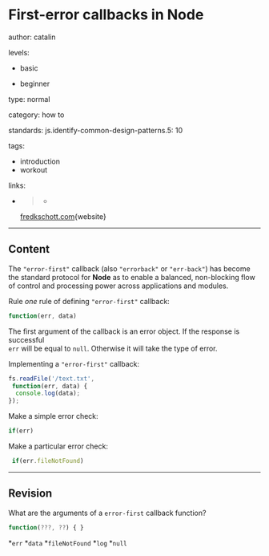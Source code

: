 # First-error callbacks in **Node**
author: catalin

levels:

  - basic

  - beginner

type: normal

category: how to

standards:
  js.identify-common-design-patterns.5: 10

tags:
  - introduction
  - workout

links:

  - >-
    [fredkschott.com](http://fredkschott.com/post/2014/03/understanding-error-first-callbacks-in-node-js/){website}

---
## Content

The `"error-first"` callback (also `"errorback"` or `"err-back"`) has become the standard protocol for **Node** as to enable a balanced, non-blocking flow of control and processing power across applications and modules.

Rule *one* rule of defining `"error-first"` callback:

```javascript
function(err, data)
```
The first argument of the callback is an error object. If the response is successful  
`err` will be equal to `null`. Otherwise it will take the type of error.

Implementing a `"error-first"` callback:
```javascript
fs.readFile('/text.txt',
 function(err, data) {
  console.log(data);
});

```

Make a simple error check:
```javascript
if(err)
```

Make a particular error check:
```javascript
 if(err.fileNotFound)
```

---
## Revision

What are the arguments of a `error-first` callback function?
```javascript
function(???, ??) { }
```
*`err`
*`data`
*`fileNotFound`
*`log`
*`null`
